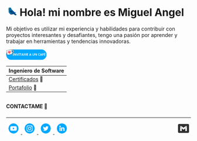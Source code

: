

# <img src="./assets/birdy.gif" width="30px">  Hola! mi nombre es Miguel Angel 



  Mi objetivo es utilizar mi experiencia y habilidades para contribuir con proyectos interesantes y desafiantes, tengo una pasión por aprender y trabajar en herramientas y tendencias innovadoras.

<a href="https://ko-fi.com/miguelhito54"><img src="/assets/kofi.png" width="110"></a>


|Ingeniero de Software       |                               
|----------------------------|
|<a href="#">Certificados</a> 📜                             
|<a href="#">Portafolio</a>  💼                              

##
### 
#### CONTACTAME 🚀
###
---------------------------------------------------------- 

<div> 
  <a href="https://www.youtube.com/channel/UCGf4Ws-6bJP7b2JV3my2aiw" target="_blank"><img src="./assets/contactame2.png" width="40px" target="_blank">
  </a>
  <a target="_blank" href="https://www.instagram.com/miguelg0205/"> <img src="./assets/contactame4.png" width="40px" target="_blank">
  </a>
  <a href="https://twitter.com/miguelhito54" target="_blank"> <img src="./assets/contactame3.png" width="40px" target="_blank">
  </a>
  <a href = "mailto:miguelhito54@gmail.com"> <img align="right" src="./assets/contactame5.png" target="_blank" width="40px">
  </a>
  <a href="https://www.linkedin.com/in/miguel-angel-garcia-6a983419a/" target="_blank"><img src="./assets/contactame1.png" target="_blank" width="40px">
  </a> 

</div>
